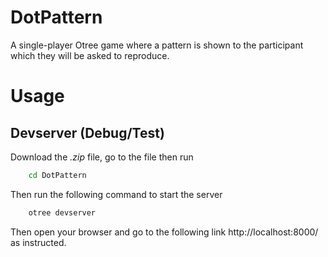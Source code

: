 # DotPattern
A single-player Otree game where a pattern is shown to the participant which they will be asked to reproduce.


# Usage
## Devserver (Debug/Test)
Download the *.zip* file, go to the file then run
```sh
    cd DotPattern
```

Then run the following command to start the server
```sh
    otree devserver
```
Then open your browser and go to the following link http://localhost:8000/ as instructed.